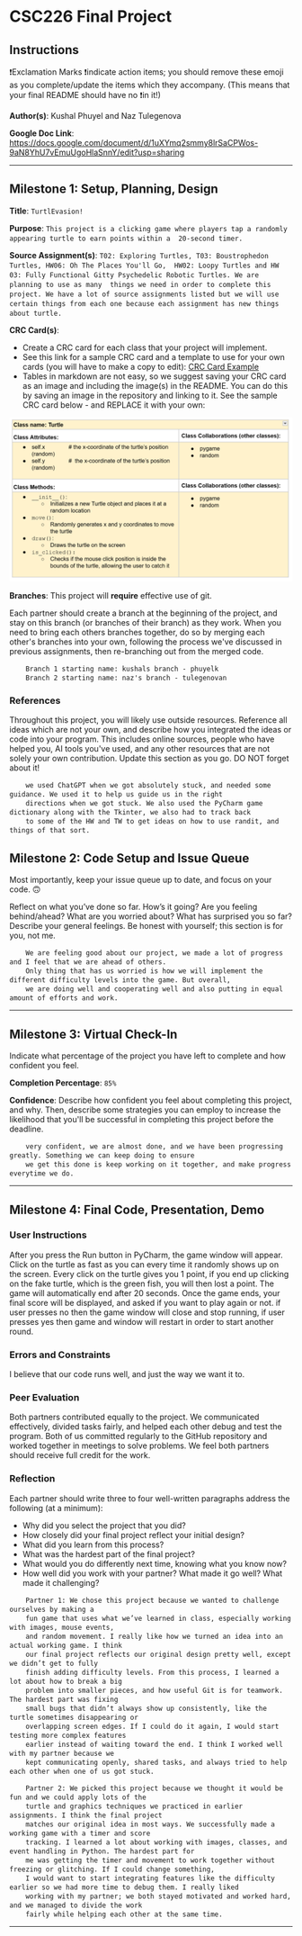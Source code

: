 # CSC226 Final Project

## Instructions

❗️Exclamation Marks ❗️indicate action items; you should remove these emoji as you complete/update the items which 
  they accompany. (This means that your final README should have no ❗️in it!)

**Author(s)**: Kushal Phuyel and Naz Tulegenova

**Google Doc Link**: https://docs.google.com/document/d/1uXYmq2smmy8lrSaCPWos-9aN8YhU7vEmuUgoHlaSnnY/edit?usp=sharing

---

## Milestone 1: Setup, Planning, Design

**Title**: `TurtlEvasion!`

**Purpose**: `This project is a clicking game where players tap a randomly appearing turtle to earn points within a 
20-second timer.`

**Source Assignment(s)**: `T02: Exploring Turtles, T03: Boustrophedon Turtles, HW06: Oh The Places You'll Go, 
HW02: Loopy Turtles and HW 03: Fully Functional Gitty Psychedelic Robotic Turtles. We are planning to use as many 
things we need in order to complete this project. We have a lot of source assignments listed but we will use 
certain things from each one because each assignment has new things about turtle. `

**CRC Card(s)**:
  - Create a CRC card for each class that your project will implement.
  - See this link for a sample CRC card and a template to use for your own cards (you will have to make a copy to edit):
    [CRC Card Example](https://docs.google.com/document/d/1JE_3Qmytk_JGztRqkPXWACJwciPH61VCx3idIlBCVFY/edit?usp=sharing)
  - Tables in markdown are not easy, so we suggest saving your CRC card as an image and including the image(s) in the 
    README. You can do this by saving an image in the repository and linking to it. See the sample CRC card below - 
    and REPLACE it with your own:
  
![Don't leave me in your README!](image/crc_turtle.png)

**Branches**: This project will **require** effective use of git. 

Each partner should create a branch at the beginning of the project, and stay on this branch (or branches of their 
branch) as they work. When you need to bring each others branches together, do so by merging each other's branches 
into your own, following the process we've discussed in previous assignments, then re-branching out from the merged code.  

```
    Branch 1 starting name: kushals branch - phuyelk
    Branch 2 starting name: naz's branch - tulegenovan
```

### References 

Throughout this project, you will likely use outside resources. Reference all ideas which are not your own, 
and describe how you integrated the ideas or code into your program. This includes online sources, people who have 
helped you, AI tools you've used, and any other resources that are not solely your own contribution. Update this 
section as you go. DO NOT forget about it!

```
    we used ChatGPT when we got absolutely stuck, and needed some guidance. We used it to help us guide us in the right 
    directions when we got stuck. We also used the PyCharm game dictionary along with the Tkinter, we also had to track back
    to some of the HW and TW to get ideas on how to use randit, and things of that sort. 
```

## Milestone 2: Code Setup and Issue Queue

Most importantly, keep your issue queue up to date, and focus on your code. 🙃

Reflect on what you’ve done so far. How’s it going? Are you feeling behind/ahead? What are you worried about? 
What has surprised you so far? Describe your general feelings. Be honest with yourself; this section is for you, not me.

```
    We are feeling good about our project, we made a lot of progress and I feel that we are ahead of others. 
    Only thing that has us worried is how we will implement the different difficulty levels into the game. But overall,
    we are doing well and cooperating well and also putting in equal amount of efforts and work. 
```

---

## Milestone 3: Virtual Check-In

Indicate what percentage of the project you have left to complete and how confident you feel. 

**Completion Percentage**: `85%`

**Confidence**: Describe how confident you feel about completing this project, and why. Then, describe some 
  strategies you can employ to increase the likelihood that you'll be successful in completing this project 
  before the deadline.

```
    very confident, we are almost done, and we have been progressing greatly. Something we can keep doing to ensure
    we get this done is keep working on it together, and make progress everytime we do. 
```

---

## Milestone 4: Final Code, Presentation, Demo

### User Instructions

After you press the Run button in PyCharm, the game window will appear. 
Click on the turtle as fast as you can every time it randomly shows up on 
the screen. Every click on the turtle gives you 1 point, if you end up clicking
on the fake turtle, which is the green fish, you will then lost a point. The game will 
automatically end after 20 seconds. Once the game ends, your final score 
will be displayed, and asked if you want to play again or not. if user presses no
then the game window will close and stop running, if user presses yes then game and window
will restart in order to start another round. 

### Errors and Constraints

I believe that our code runs well, and just the way we want it to. 

### Peer Evaluation

Both partners contributed equally to the project. We communicated effectively, divided 
tasks fairly, and helped each other debug and test the program. Both of us committed 
regularly to the GitHub repository and worked together in meetings to solve problems. 
We feel both partners should receive full credit for the work.

### Reflection

Each partner should write three to four well-written paragraphs address the following (at a minimum):
- Why did you select the project that you did?
- How closely did your final project reflect your initial design?
- What did you learn from this process?
- What was the hardest part of the final project?
- What would you do differently next time, knowing what you know now?
- How well did you work with your partner? What made it go well? What made it challenging?

```
    Partner 1: We chose this project because we wanted to challenge ourselves by making a 
    fun game that uses what we’ve learned in class, especially working with images, mouse events, 
    and random movement. I really like how we turned an idea into an actual working game. I think 
    our final project reflects our original design pretty well, except we didn’t get to fully 
    finish adding difficulty levels. From this process, I learned a lot about how to break a big 
    problem into smaller pieces, and how useful Git is for teamwork. The hardest part was fixing 
    small bugs that didn’t always show up consistently, like the turtle sometimes disappearing or 
    overlapping screen edges. If I could do it again, I would start testing more complex features 
    earlier instead of waiting toward the end. I think I worked well with my partner because we 
    kept communicating openly, shared tasks, and always tried to help each other when one of us got stuck.
```

```
    Partner 2: We picked this project because we thought it would be fun and we could apply lots of the 
    turtle and graphics techniques we practiced in earlier assignments. I think the final project 
    matches our original idea in most ways. We successfully made a working game with a timer and score
    tracking. I learned a lot about working with images, classes, and event handling in Python. The hardest part for 
    me was getting the timer and movement to work together without freezing or glitching. If I could change something,
    I would want to start integrating features like the difficulty earlier so we had more time to debug them. I really liked 
    working with my partner; we both stayed motivated and worked hard, and we managed to divide the work 
    fairly while helping each other at the same time.
```

---